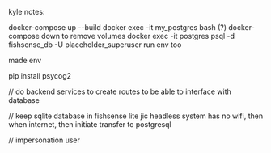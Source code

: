 kyle notes:

docker-compose up --build
docker exec -it my_postgres bash (?)
docker-compose down to remove volumes
docker exec -it postgres psql -d fishsense_db -U placeholder_superuser
run env too






made env

pip install psycog2



// do backend services to create routes to be able to interface with database

// keep sqlite database in fishsense lite jic headless system has no wifi, then when internet, then initiate transfer to postgresql

// impersonation user
